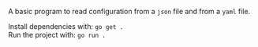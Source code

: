 A basic program to read configuration from a `json` file and from a `yaml` file.

Install dependencies with: `go get .`  
Run the project with: `go run .`